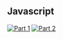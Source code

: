 ## Javascript
[![Part 1](https://img.shields.io/badge/Part%201-0.800ms-informational)](https://adventofcode.com/2022/)
[![Part 2](https://img.shields.io/badge/Part%201-0.187ms-informational)](https://adventofcode.com/2022/)
